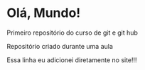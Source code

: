 # Olá, Mundo!
 Primeiro repositório do curso de git e git hub

 Repositório criado durante uma aula 

 Essa linha eu adicionei diretamente no site!!!
